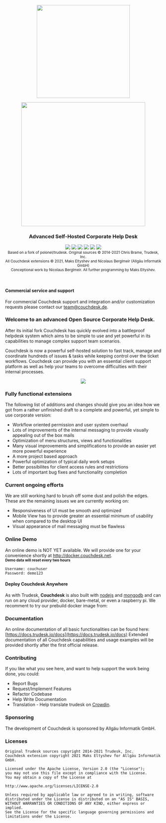 <p align="center">
    <img src="https://user-images.githubusercontent.com/10890765/131013424-d5894706-3b66-4b69-b833-9d56ca13cb51.png" width=300" />
 </p>                                                                                                                    

<p align="center">
    <img src="https://user-images.githubusercontent.com/10890765/131011216-b6117d4a-05af-4614-98c2-b16143b1be91.png" width=400" />
    </p>
<h3 align="center">
Advanced Self-Hosted Corporate Help Desk<br />
</h3>
<p align="center">
<a href="https://api.codacy.com/project/badge/Grade/7b3acb53c33b4a40bb32da109bbdd1a9"><img src="https://img.shields.io/codacy/grade/7b3acb53c33b4a40bb32da109bbdd1a9/develop.svg?style=flat-square" /></a>
<a href="https://standarsjs.com"><img src="https://img.shields.io/badge/code_style-standard-brightgreen.svg?style=flat-square" /></a>
<img src="https://img.shields.io/circleci/token/ad7d2d066a75685a15c8e2fd08bd75e53b18fbb7/project/github/polonel/trudesk/develop.svg?style=flat-square" />
<a href="https://github.com/plankanban/couchdesk/blob/master/LICENSE"><img src="https://img.shields.io/badge/license-APACHE%202-green.svg?style=flat-square" /></a>
<a href="https://github.com/plankanban/releases"><img src="https://img.shields.io/github/release/plankanban/couchdesk.svg?style=flat-square" /></a>
<a href="http://docs.trudesk.io/docs"><img src="https://img.shields.io/badge/documentation-click%20to%20read-blue.svg?style=flat-square" /></a>
<br />
<sub>Based on a fork of polonel/trudesk. Original sources © 2014-2021 Chris Brame, Trudesk, Inc.</sub><br />
<sub>All Couchdesk extensions © 2021, Maks Eltyshev and Nicolaus Berglmeir (Allgäu Informatik GmbH)</sub> <br />  
    <sub>Conceptional work by Nicolaus Berglmeir. All further programming by Maks Eltyshev.</sub>    
</p>
<br />


#### Commercial service and support    
For commercial Couchdesk support and integration and/or customization requests please contact our team@couchdesk.de.


### Welcome to an advanced Open Source Corporate Help Desk.

After its initial fork Couchdesk has quickly evolved into a battleproof helpdesk system which aims to be simple to use and yet powerful in its capabilities to manage complex support team scenarios. 

Couchdesk is now a powerful self-hosted solution to fast track, manage and coordinate hundreds of issues & tasks while keeping control over the ticket workflows. Couchdesk can provide you with an essential client support platform as well as help your teams to overcome difficulties with their internal processes.

<p align="center">
    <img src="https://user-images.githubusercontent.com/10890765/131014972-85411347-48a8-405f-91d5-445621cc65a7.png" />
</p>

### Fully functional extensions
The following list of additions and changes should give you an idea how we got from a rather unfinished draft to a complete and powerful, yet simple to use corporate version:

- Workflow oriented permission and user system overhaul
- Lots of improvements of the internal messaging to provide visually appealing out of the box mails
- Optimization of menu structures, views and functionalities
- Many visual improvements and simplifications to provide an easier yet more powerful experience
- A more project based approach 
- Powerful optimization of typical daily work setups
- Better possibilites for client access rules and restrictions
- Lots of important bug fixes and functionality completion

### Current ongoing efforts
We are still working hard to brush off some dust and polish the edges. These are the remaining issues we are currently working on:

- Responsiveness of UI must be smooth and optimized
- Mobile View has to provide greater an essential minimum of usability when compared to the desktop UI
- Visual appearance of mail messaging must be flawless

### Online Demo
An online demo is NOT YET available. We will provide one for your convenience shortly at <a href="http://docker.couchdesk.net">http://docker.couchdesk.net</a>. <br />
<sub>**Demo data will reset every two hours**<sub>
``` text
Username: couchuser
Password: demo123
```

#### Deploy Couchdesk Anywhere
As with Trudesk, **Couchdesk** is also built with <a href="https://nodejs.org">nodejs</a> and <a href="https://mongodb.org">mongodb</a> and can run on any cloud provider, docker, bare-metal, or even a raspberry pi.
We recomment to try our prebuild docker image from:

### Documentation
An online documentation of all basic functionalities can be found here: [https://docs.trudesk.io/docs](https://docs.trudesk.io/docs)
Extended documentation of all Couchdesk capabilities and usage examples will be provided shortly after the first official release.

### Contributing
If you like what you see here, and want to help support the work being done, you could:
+ Report Bugs
+ Request/Implement Features
+ Refactor Codebase
+ Help Write Documentation
+ Translation - Help translate trudesk on [Crowdin](https://crwd.in/couchdesk).

### Sponsoring

The development of Couchdesk is sponsored by Allgäu Informatik GmbH.
                                                                                                   
### Licenses

    Original Trudesk sources copyright 2014-2021 Trudesk, Inc.
    Couchdesk extension copyright 2021 Maks Eltyshev for Allgäu Informatik GmbH.
    
    Licensed under the Apache License, Version 2.0 (the "License");
    you may not use this file except in compliance with the License.
    You may obtain a copy of the License at
    
    http://www.apache.org/licenses/LICENSE-2.0
    
    Unless required by applicable law or agreed to in writing, software
    distributed under the License is distributed on an "AS IS" BASIS,
    WITHOUT WARRANTIES OR CONDITIONS OF ANY KIND, either express or implied.
    See the License for the specific language governing permissions and
    limitations under the License.   
